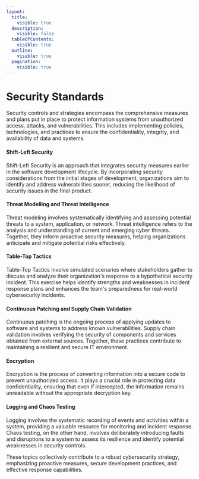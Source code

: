 ```yaml
---
layout:
  title:
    visible: true
  description:
    visible: false
  tableOfContents:
    visible: true
  outline:
    visible: true
  pagination:
    visible: true
---
```


# Security Standards

Security controls and strategies encompass the comprehensive measures and plans put in place to protect information systems from unauthorized access, attacks, and vulnerabilities. This includes implementing policies, technologies, and practices to ensure the confidentiality, integrity, and availability of data and systems.

#### Shift-Left Security

Shift-Left Security is an approach that integrates security measures earlier in the software development lifecycle. By incorporating security considerations from the initial stages of development, organizations aim to identify and address vulnerabilities sooner, reducing the likelihood of security issues in the final product.

#### Threat Modelling and Threat Intelligence

Threat modeling involves systematically identifying and assessing potential threats to a system, application, or network. Threat intelligence refers to the analysis and understanding of current and emerging cyber threats. Together, they inform proactive security measures, helping organizations anticipate and mitigate potential risks effectively.

#### Table-Top Tactics

Table-Top Tactics involve simulated scenarios where stakeholders gather to discuss and analyze their organization's response to a hypothetical security incident. This exercise helps identify strengths and weaknesses in incident response plans and enhances the team's preparedness for real-world cybersecurity incidents.

#### Continuous Patching and Supply Chain Validation

Continuous patching is the ongoing process of applying updates to software and systems to address known vulnerabilities. Supply chain validation involves verifying the security of components and services obtained from external sources. Together, these practices contribute to maintaining a resilient and secure IT environment.

#### Encryption

Encryption is the process of converting information into a secure code to prevent unauthorized access. It plays a crucial role in protecting data confidentiality, ensuring that even if intercepted, the information remains unreadable without the appropriate decryption key.

#### Logging and Chaos Testing

Logging involves the systematic recording of events and activities within a system, providing a valuable resource for monitoring and incident response. Chaos testing, on the other hand, involves deliberately introducing faults and disruptions to a system to assess its resilience and identify potential weaknesses in security controls.

These topics collectively contribute to a robust cybersecurity strategy, emphasizing proactive measures, secure development practices, and effective response capabilities.
